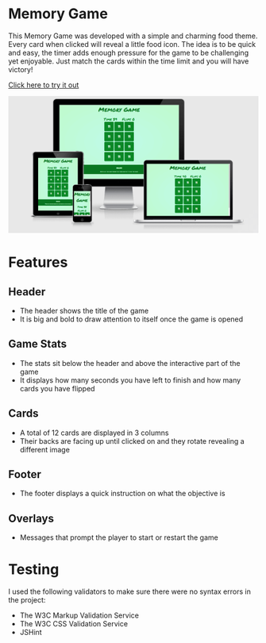 # Memory Game

This Memory Game was developed with a simple and charming food theme.
Every card when clicked will reveal a little food icon.
The idea is to be quick and easy, the timer adds enough pressure for the game to be challenging yet enjoyable.
Just match the cards within the time limit and you will have victory!

[Click here to try it out](https://saltta.github.io/memorygame/)

![Responsive Mockup](assets/images/responsive.png)

# Features

## Header

- The header shows the title of the game
- It is big and bold to draw attention to itself once the game is opened

## Game Stats

- The stats sit below the header and above the interactive part of the game
- It displays how many seconds you have left to finish and how many cards you have flipped

## Cards

- A total of 12 cards are displayed in 3 columns
- Their backs are facing up until clicked on and they rotate revealing a different image

## Footer

- The footer displays a quick instruction on what the objective is

## Overlays

- Messages that prompt the player to start or restart the game

# Testing

I used the following validators to make sure there were no syntax errors in the project:

- The W3C Markup Validation Service
- The W3C CSS Validation Service
- JSHint



